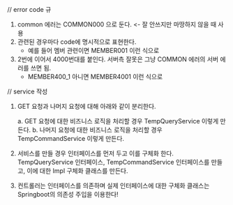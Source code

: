 // error code 규
1. common 에러는 COMMON000 으로 둔다. <- 잘 안쓰지만 마땅하지 않을 때 사용
2. 관련된 경우마다 code에 명시적으로 표현한다.
	- 예를 들어 멤버 관련이면 MEMBER001 이런 식으로
3. 2번에 이어서 4000번대를 붙인다. 서버측 잘못은 그냥 COMMON 에러의 서버 에러를 쓰면 됨.
	- MEMBER400_1 아니면 MEMBER4001 이런 식으로

// service 작성
1. GET 요청과 나머지 요청에 대해 아래와 같이 분리한다.

	a. GET 요청에 대한 비즈니스 로직을 처리할 경우
			TempQueryService 이렇게 만든다.
	b. 나머지 요청에 대한 비즈니스 로직을 처리할 경우
			TempCommandService 이렇게 만든다.

2. 서비스를 만들 경우 인터페이스를 먼저 두고 이를 구체화 한다.
	 TempQueryService 인터페이스, TempCommandService 인터페이스를 만들고,
	 이에 대한 Impl 구체화 클래스를 만든다.

3. 컨트롤러는 인터페이스를 의존하며 실제 인터페이스에 대한 구체화 클래스는
	 Springboot의 의존성 주입을 이용한다!
